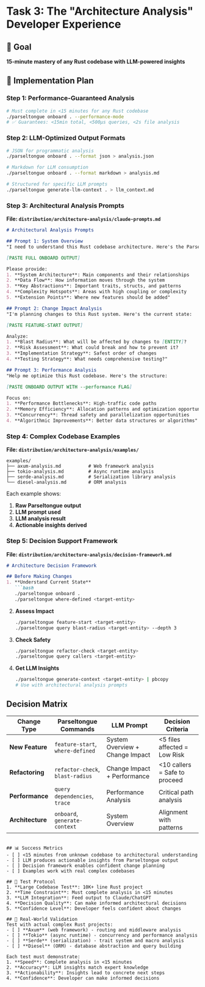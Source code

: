 # Task 3: The "Architecture Analysis" Developer Experience

## 🎯 Goal
**15-minute mastery of any Rust codebase with LLM-powered insights**

## 🚀 Implementation Plan

### Step 1: Performance-Guaranteed Analysis
```bash
# Must complete in <15 minutes for any Rust codebase
./parseltongue onboard . --performance-mode
# ✅ Guarantees: <15min total, <500μs queries, <2s file analysis
```

### Step 2: LLM-Optimized Output Formats
```bash
# JSON for programmatic analysis
./parseltongue onboard . --format json > analysis.json

# Markdown for LLM consumption
./parseltongue onboard . --format markdown > analysis.md

# Structured for specific LLM prompts
./parseltongue generate-llm-context . > llm_context.md
```

### Step 3: Architectural Analysis Prompts
**File: `distribution/architecture-analysis/claude-prompts.md`**
```markdown
# Architectural Analysis Prompts

## Prompt 1: System Overview
"I need to understand this Rust codebase architecture. Here's the Parseltongue analysis:

[PASTE FULL ONBOARD OUTPUT]

Please provide:
1. **System Architecture**: Main components and their relationships
2. **Data Flow**: How information moves through the system  
3. **Key Abstractions**: Important traits, structs, and patterns
4. **Complexity Hotspots**: Areas with high coupling or complexity
5. **Extension Points**: Where new features should be added"

## Prompt 2: Change Impact Analysis
"I'm planning changes to this Rust system. Here's the current state:

[PASTE FEATURE-START OUTPUT]

Analyze:
1. **Blast Radius**: What will be affected by changes to [ENTITY]?
2. **Risk Assessment**: What could break and how to prevent it?
3. **Implementation Strategy**: Safest order of changes
4. **Testing Strategy**: What needs comprehensive testing?"

## Prompt 3: Performance Analysis
"Help me optimize this Rust codebase. Here's the structure:

[PASTE ONBOARD OUTPUT WITH --performance FLAG]

Focus on:
1. **Performance Bottlenecks**: High-traffic code paths
2. **Memory Efficiency**: Allocation patterns and optimization opportunities
3. **Concurrency**: Thread safety and parallelization opportunities
4. **Algorithmic Improvements**: Better data structures or algorithms"
```

### Step 4: Complex Codebase Examples
**File: `distribution/architecture-analysis/examples/`**
```
examples/
├── axum-analysis.md          # Web framework analysis
├── tokio-analysis.md         # Async runtime analysis  
├── serde-analysis.md         # Serialization library analysis
└── diesel-analysis.md        # ORM analysis
```

Each example shows:
1. **Raw Parseltongue output**
2. **LLM prompt used**
3. **LLM analysis result**
4. **Actionable insights derived**

### Step 5: Decision Support Framework
**File: `distribution/architecture-analysis/decision-framework.md`**
```markdown
# Architecture Decision Framework

## Before Making Changes
1. **Understand Current State**
   ```bash
   ./parseltongue onboard .
   ./parseltongue where-defined <target-entity>
   ```

2. **Assess Impact**
   ```bash
   ./parseltongue feature-start <target-entity>
   ./parseltongue query blast-radius <target-entity> --depth 3
   ```

3. **Check Safety**
   ```bash
   ./parseltongue refactor-check <target-entity>
   ./parseltongue query callers <target-entity>
   ```

4. **Get LLM Insights**
   ```bash
   ./parseltongue generate-context <target-entity> | pbcopy
   # Use with architectural analysis prompts
   ```

## Decision Matrix
| Change Type | Parseltongue Commands | LLM Prompt | Decision Criteria |
|-------------|----------------------|------------|-------------------|
| **New Feature** | `feature-start`, `where-defined` | System Overview + Change Impact | <5 files affected = Low Risk |
| **Refactoring** | `refactor-check`, `blast-radius` | Change Impact + Performance | <10 callers = Safe to proceed |
| **Performance** | `query dependencies`, `trace` | Performance Analysis | Critical path analysis |
| **Architecture** | `onboard`, `generate-context` | System Overview | Alignment with patterns |
```

## 📊 Success Metrics
- [ ] <15 minutes from unknown codebase to architectural understanding
- [ ] LLM produces actionable insights from Parseltongue output
- [ ] Decision framework enables confident change planning
- [ ] Examples work with real complex codebases

## 🧪 Test Protocol
1. **Large Codebase Test**: 10K+ line Rust project
2. **Time Constraint**: Must complete analysis in <15 minutes
3. **LLM Integration**: Feed output to Claude/ChatGPT
4. **Decision Quality**: Can make informed architectural decisions
5. **Confidence Level**: Developer feels confident about changes

## 🎯 Real-World Validation
Test with actual complex Rust projects:
- [ ] **Axum** (web framework) - routing and middleware analysis
- [ ] **Tokio** (async runtime) - concurrency and performance analysis  
- [ ] **Serde** (serialization) - trait system and macro analysis
- [ ] **Diesel** (ORM) - database abstraction and query building

Each test must demonstrate:
1. **Speed**: Complete analysis in <15 minutes
2. **Accuracy**: LLM insights match expert knowledge
3. **Actionability**: Insights lead to concrete next steps
4. **Confidence**: Developer can make informed decisions